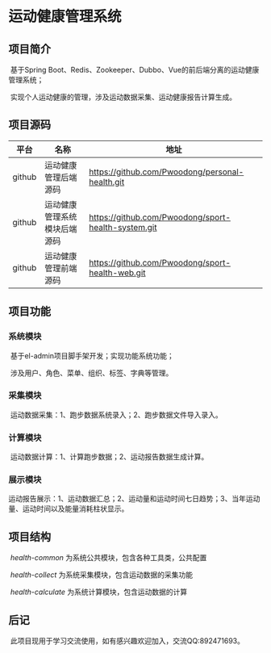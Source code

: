 # 运动健康管理系统

## 项目简介

​	基于Spring Boot、Redis、Zookeeper、Dubbo、Vue的前后端分离的运动健康管理系统；

​    实现个人运动健康的管理，涉及运动数据采集、运动健康报告计算生成。

## 项目源码

| 平台   | 名称                         | 地址                                                |
| ------ | ---------------------------- | --------------------------------------------------- |
| github | 运动健康管理后端源码         | https://github.com/Pwoodong/personal-health.git     |
| github | 运动健康管理系统模块后端源码 | https://github.com/Pwoodong/sport-health-system.git |
| github | 运动健康管理前端源码         | https://github.com/Pwoodong/sport-health-web.git    |

## 项目功能

### 	系统模块

​            基于el-admin项目脚手架开发；实现功能系统功能；

​            涉及用户、角色、菜单、组织、标签、字典等管理。

### 	采集模块

​			运动数据采集：1、跑步数据系统录入；2、跑步数据文件导入录入。

### 	计算模块

​			运动数据计算：1、计算跑步数据；2、运动报告数据生成计算。

### 	展示模块

​			运动报告展示：1、运动数据汇总；2、运动量和运动时间七日趋势；3、当年运动量、运动时间以及能量消耗柱状显示。

## 项目结构

​	 *health-common*  为系统公共模块，包含各种工具类，公共配置

​	 *health-collect* 为系统采集模块，包含运动数据的采集功能

​     *health-calculate* 为系统计算模块，包含运动数据的计算

## 后记

​	此项目现用于学习交流使用，如有感兴趣欢迎加入，交流QQ:892471693。

